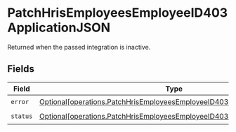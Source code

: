# PatchHrisEmployeesEmployeeID403ApplicationJSON

Returned when the passed integration is inactive.


## Fields

| Field                                                                                                                                                            | Type                                                                                                                                                             | Required                                                                                                                                                         | Description                                                                                                                                                      |
| ---------------------------------------------------------------------------------------------------------------------------------------------------------------- | ---------------------------------------------------------------------------------------------------------------------------------------------------------------- | ---------------------------------------------------------------------------------------------------------------------------------------------------------------- | ---------------------------------------------------------------------------------------------------------------------------------------------------------------- |
| `error`                                                                                                                                                          | [Optional[operations.PatchHrisEmployeesEmployeeID403ApplicationJSONError]](undefined/models/operations/patchhrisemployeesemployeeid403applicationjsonerror.md)   | :heavy_check_mark:                                                                                                                                               | N/A                                                                                                                                                              |
| `status`                                                                                                                                                         | [Optional[operations.PatchHrisEmployeesEmployeeID403ApplicationJSONStatus]](undefined/models/operations/patchhrisemployeesemployeeid403applicationjsonstatus.md) | :heavy_check_mark:                                                                                                                                               | N/A                                                                                                                                                              |